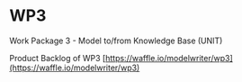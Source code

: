 WP3
===

Work Package 3 - Model to/from Knowledge Base (UNIT)


Product Backlog of WP3 [https://waffle.io/modelwriter/wp3](https://waffle.io/modelwriter/wp3)
